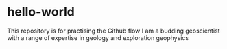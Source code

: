 # hello-world
This repository is for practising the Github flow
I am a budding geoscientist with a range of expertise in geology and exploration geophysics

